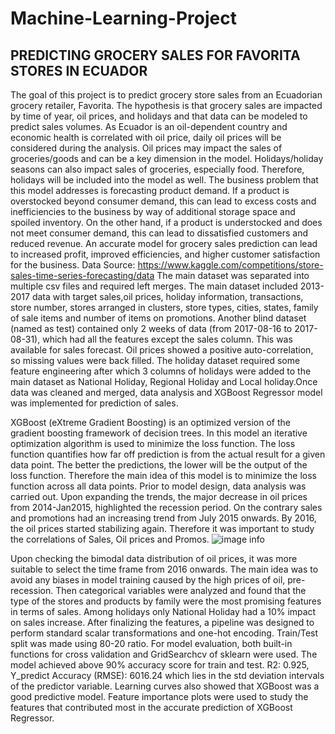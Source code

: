 # Machine-Learning-Project
## PREDICTING GROCERY SALES FOR FAVORITA STORES IN ECUADOR
The goal of this project is to predict grocery store sales from an Ecuadorian grocery retailer, Favorita. The hypothesis is that grocery sales are impacted by time of year, oil prices, and holidays and that data can be modeled to predict sales volumes. As Ecuador is an oil-dependent country and economic health is correlated with oil price, daily oil prices will be considered during the analysis. Oil prices may impact the sales of groceries/goods and can be a key dimension in the model. Holidays/holiday seasons can also impact sales of groceries, especially food. Therefore, holidays will be included into the model as well. The business problem that this model addresses is forecasting product demand. If a product is overstocked beyond consumer demand, this can lead to excess costs and inefficiencies to the business by way of additional storage space and spoiled inventory. On the other hand, if a product is understocked and does not meet consumer demand, this can lead to dissatisfied customers and reduced revenue. An accurate model for grocery sales prediction can lead to increased profit, improved efficiencies, and higher customer satisfaction for the business.
Data Source: https://www.kaggle.com/competitions/store-sales-time-series-forecasting/data The main dataset was separated into multiple csv files and required left merges. The main dataset included 2013-2017 data with target sales,oil prices, holiday information, transactions, store number, stores arranged in clusters, store types, cities, states, family of sale items and number of items on promotions. Another blind dataset (named as test) contained only 2 weeks of data (from 2017-08-16 to 2017-08-31), which had all the features except the sales column. This was available for sales forecast. Oil prices showed a positive auto-correlation, so missing values were back filled. The holiday dataset required some feature engineering after which 3 columns of holidays were added to the main dataset as National Holiday, Regional Holiday and Local holiday.Once data was cleaned and merged, data analysis and XGBoost Regressor model was implemented for prediction of sales.

XGBoost (eXtreme Gradient Boosting) is an optimized version of the gradient boosting framework of decision trees. In this model an iterative optimization algorithm is used to minimize the loss function. The loss function quantifies how far off prediction is from the actual result for a given data point. The better the predictions, the lower will be the output of the loss function. Therefore the main idea of this model is to minimize the loss function across all data points.
Prior to model design, data analysis was carried out. Upon expanding the trends, the major decrease in oil prices from 2014-Jan2015, highlighted the recession period. On the contrary sales and promotions had an increasing trend from July 2015 onwards. By 2016, the oil prices started stabilizing again. Therefore it was important to study the correlations of Sales, Oil prices and Promos. 
![image info](images/oilprices.jpeg)

Upon checking the bimodal data distribution of oil prices, it was more suitable to select the time frame from 2016 onwards. The main idea was to avoid any biases in model training caused by the high prices of oil, pre-recession. Then categorical variables were analyzed and found that the type of the stores and products by family were the most promising features in terms of sales. Among holidays only National Holiday had a 10% impact on sales increase. After finalizing the features, a pipeline was designed to perform standard scalar transformations and one-hot encoding. Train/Test split was made using 80-20 ratio. For model evaluation, both built-in functions for cross validation and GridSearchcv of sklearn were used. The model achieved above 90% accuracy score for train and test. R2: 0.925, Y_predict Accuracy (RMSE): 6016.24 which lies in the std deviation intervals of the predictor variable. Learning curves also showed that XGBoost was a good predictive model. Feature importance plots were used to study the features that contributed most in the accurate prediction of XGBoost Regressor.
